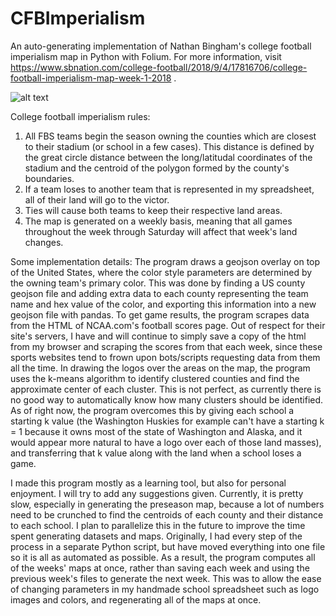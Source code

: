 # CFBImperialism
An auto-generating implementation of Nathan Bingham's college football imperialism map in Python with Folium.
For more information, visit https://www.sbnation.com/college-football/2018/9/4/17816706/college-football-imperialism-map-week-1-2018 .

![alt text](https://raw.githubusercontent.com/ryanpmeyer/CFBImperialism/master/preseason_map.PNG)


College football imperialism rules:
  1) All FBS teams begin the season owning the counties which are closest to their stadium (or school in a few cases). This distance is defined by the great circle distance between the long/latitudal coordinates of the stadium and the centroid of the polygon formed by the county's boundaries.
  2) If a team loses to another team that is represented in my spreadsheet, all of their land will go to the victor.
  3) Ties will cause both teams to keep their respective land areas.
  4) The map is generated on a weekly basis, meaning that all games throughout the week through Saturday will affect that week's land changes.
    
Some implementation details:
  The program draws a geojson overlay on top of the United States, where the color style parameters are determined by the owning team's primary color. This was done by finding a US county geojson file and adding extra data to each county representing the team name and hex value of the color, and exporting this information into a new geojson file with pandas. To get game results, the program scrapes data from the HTML of NCAA.com's football scores page. Out of respect for their site's servers, I have and will continue to simply save a copy of the html from my browser and scraping the scores from that each week, since these sports websites tend to frown upon bots/scripts requesting data from them all the time. In drawing the logos over the areas on the map, the program uses the k-means algorithm to identify clustered counties and find the approximate center of each cluster. This is not perfect, as currently there is no good way to automatically know how many clusters should be identified. As of right now, the program overcomes this by giving each school a starting k value (the Washington Huskies for example can't have a starting k = 1 because it owns most of the state of Washington and Alaska, and it would appear more natural to have a logo over each of those land masses), and transferring that k value along with the land when a school loses a game.

  I made this program mostly as a learning tool, but also for personal enjoyment. I will try to add any suggestions given. Currently, it is pretty slow, especially in generating the preseason map, because a lot of numbers need to be crunched to find the centroids of each county and their distance to each school. I plan to parallelize this in the future to improve the time spent generating datasets and maps. Originally, I had every step of the process in a separate Python script, but have moved everything into one file so it is all as automated as possible. As a result, the program computes all of the weeks' maps at once, rather than saving each week and using the previous week's files to generate the next week. This was to allow the ease of changing parameters in my handmade school spreadsheet such as logo images and colors, and regenerating all of the maps at once.
